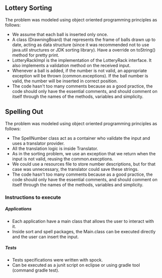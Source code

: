 
## Lottery Sorting
The problem was modeled using object oriented programming principles as follows:
* We assume that each ball is inserted only once.
* A class (DrawningBoard) that represents the frame of balls drawn up to date, acting as data structure (since it was recommended not to use java.util structures or JDK sorting library). Have a override on toString() method for pretty print.
* LotteryRackImpl is the implementation of the LotteryRack interface. It also implements a validation method on the received input. 
* Whenever a ball is added, if the number is not valid, an appropriate exception will be thrown (common.exceptions). If the ball number is valid, the number will be inserted in correct position. 
* The code hasn't too many comments because as a good practice, the code should only have the essential comments, and should comment on itself through the names of the methods, variables and simplicity.

## Spelling Out
The problem was modeled using object oriented programming principles as follows:
* The SpellNumber class act as a container who validate the input and uses a translator provider. 
* All the translation logic is inside Translator.
* As in the sorting problem, we use an exception that we return when the input is not valid, reusing the common.execptions.
* We could use a resources file to store number descriptions, but for that case was unnecessary, the translator could save these strings.
* The code hasn't too many comments because as a good practice, the code should only have the essential comments, and should comment on itself through the names of the methods, variables and simplicity.

### Instructions to execute
##### Applications
* Each application have a main class that allows the user to interact with it.
* Inside sort and spell packages, the Main.class can be executed directly and the user can insert the input.

##### Tests
* Tests specifications were written with spock.
* Can be executed as a junit script on eclipse or using gradle tool (command gradle test).
